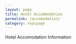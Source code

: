 ```yaml
---
layout: page
title: Hotel Accommodation
permalink: /accomodation/
category: realpage
---
```


Hotel Accomodation Information
